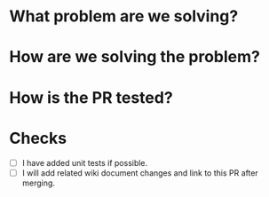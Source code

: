 # What problem are we solving?



# How are we solving the problem?



# How is the PR tested?



# Checks
- [ ] I have added unit tests if possible.
- [ ] I will add related wiki document changes and link to this PR after merging.
